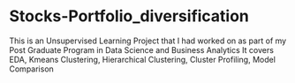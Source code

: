 # Stocks-Portfolio_diversification
This is an Unsupervised Learning Project that I had worked on as part of my Post Graduate Program in Data Science and Business Analytics
It covers EDA, Kmeans Clustering, Hierarchical Clustering, Cluster Profiling, Model Comparison
